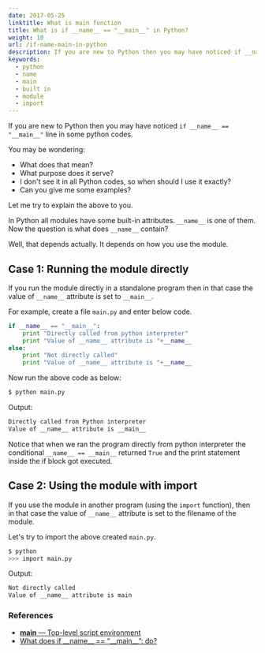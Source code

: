 ```yaml
---
date: 2017-05-25
linktitle: What is main function
title: What is if __name__ == "__main__" in Python?
weight: 10
url: /if-name-main-in-python
description: If you are new to Python then you may have noticed if __name__ == "__main__" line in some python codes.
keywords:
  - python
  - name
  - main
  - built in
  - module
  - import
---
```


If you are new to Python then you may have noticed ```if __name__ == "__main__"``` line in some python codes. 

You may be wondering:
 
 - What does that mean? 
 - What purpose does it serve?
 - I don't see it in all Python codes, so when should I use it exactly?
 - Can you give me some examples?
 
Let me try to explain the above to you.

In Python all modules have some built-in attributes. `__name__` is one of them. Now the question is what does `__name__` contain?

Well, that depends actually. It depends on how you use the module. 
 
## Case 1: Running the module directly

If you run the module directly in a standalone program then in that case the value of `__name__` attribute is set to `__main__`.

For example, create a file `main.py` and enter below code.

```python
if __name__ == "__main__":
	print "Directly called from python interpreter"
	print "Value of __name__ attribute is "+__name__
else:
	print "Not directly called"
	print "Value of __name__ attribute is "+__name__
```

Now run the above code as below:

```sh
$ python main.py
```

Output:

```sh
Directly called from Python interpreter
Value of __name__ attribute is __main__
```

Notice that when we ran the program directly from python interpreter the conditional `__name__ == __main__` returned `True` and the print statement inside the if block got executed. 

## Case 2: Using the module with import

If you use the module in another program (using the `import` function), then in that case the value of `__name__` attribute is set to the filename of the module.

Let's try to import the above created `main.py`.

```sh
$ python
>>> import main.py
```

Output:

```sh
Not directly called
Value of __name__ attribute is main
```

### References

- [__main__ — Top-level script environment](https://docs.python.org/3/library/__main__.html)
- [What does if \_\_name\_\_ == “\_\_main\_\_”: do?](https://stackoverflow.com/questions/419163/what-does-if-name-main-do)